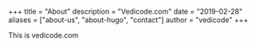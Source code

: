 +++
title = "About"
description = "Vedicode.com"
date = "2019-02-28"
aliases = ["about-us", "about-hugo", "contact"]
author = "vedicode"
+++

This is vedicode.com

